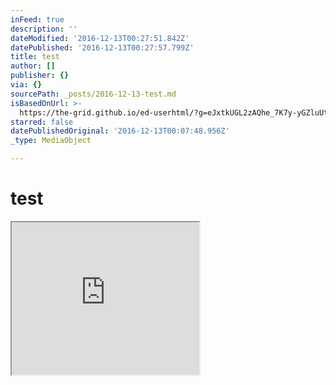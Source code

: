 ```yaml
---
inFeed: true
description: ''
dateModified: '2016-12-13T00:27:51.842Z'
datePublished: '2016-12-13T00:27:57.799Z'
title: test
author: []
publisher: {}
via: {}
sourcePath: _posts/2016-12-13-test.md
isBasedOnUrl: >-
  https://the-grid.github.io/ed-userhtml/?g=eJxtkUGL2zAQhe_7K7y-yGZluUtvTRRoSimFkkPb21KCIk1sZWXJ1kw2pEv-e2V7Aw3tbTSM3nxv3lJl2ilEmdO5h32IXYWtipDtjkTB51kbYS_zlqjHD3VtwNOLuI4KHbqaQv3lx7ePmyHPjCJVdcGAzB_zjFRsgGS-3Tnln_PVd2gsEsRsE073y1qt7paoo-1pVeyPXpMNvihfX1TMBuQH5ANHbqQJ-tilrbyx0ogk-NnB-F6fvxquIfV0BEXw1uYN3Yzh-vxTNRvVAbdGsol8m9AZ30l2dYXvKzhWJ0CqHoXq1O_g1Qknd9Mxbg2zhd0X940VWjlXmKRblq8HlBquHTb7YuXigCKttWYsMGq5e2Cz4gHZYpAN_fPl6d2vxSD6NONpk04prEeItB73QzGepbxMkg9s-1-S4YbEWf-cOAYUEZxkSGcH2AIQG3szWyqmlK9w1Zy90Jgg8W_IFpSZEVGovgdvPrXWmSIFhuXlUhblsn7L9O4PRTDQtw
starred: false
datePublishedOriginal: '2016-12-13T00:07:48.956Z'
_type: MediaObject

---
```

# test

<iframe src="https://the-grid.github.io/ed-userhtml/?g=eJxtkUGL2zAQhe_7K7y-yGZluUtvTRRoSimFkkPb21KCIk1sZWXJ1kw2pEv-e2V7Aw3tbTSM3nxv3lJl2ilEmdO5h32IXYWtipDtjkTB51kbYS_zlqjHD3VtwNOLuI4KHbqaQv3lx7ePmyHPjCJVdcGAzB_zjFRsgGS-3Tnln_PVd2gsEsRsE073y1qt7paoo-1pVeyPXpMNvihfX1TMBuQH5ANHbqQJ-tilrbyx0ogk-NnB-F6fvxquIfV0BEXw1uYN3Yzh-vxTNRvVAbdGsol8m9AZ30l2dYXvKzhWJ0CqHoXq1O_g1Qknd9Mxbg2zhd0X940VWjlXmKRblq8HlBquHTb7YuXigCKttWYsMGq5e2Cz4gHZYpAN_fPl6d2vxSD6NONpk04prEeItB73QzGepbxMkg9s-1-S4YbEWf-cOAYUEZxkSGcH2AIQG3szWyqmlK9w1Zy90Jgg8W_IFpSZEVGovgdvPrXWmSIFhuXlUhblsn7L9O4PRTDQtw" height="244" style=""></iframe>